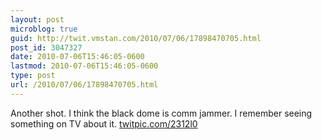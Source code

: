 ```yaml
---
layout: post
microblog: true
guid: http://twit.vmstan.com/2010/07/06/17898470705.html
post_id: 3047327
date: 2010-07-06T15:46:05-0600
lastmod: 2010-07-06T15:46:05-0600
type: post
url: /2010/07/06/17898470705.html
---
```

Another shot. I think the black dome is comm jammer. I remember seeing something on TV about it. [twitpic.com/2312l0](http://twitpic.com/2312l0)
